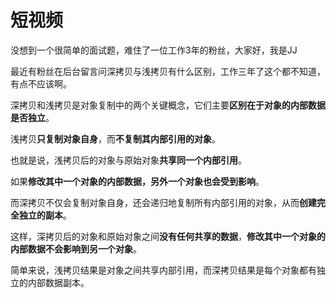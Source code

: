 # 短视频

没想到一个很简单的面试题，难住了一位工作3年的粉丝，大家好，我是JJ



最近有粉丝在后台留言问深拷贝与浅拷贝有什么区别，工作三年了这个都不知道，有点不应该啊。



深拷贝和浅拷贝是对象复制中的两个关键概念，它们主要**区别在于对象的内部数据是否独立**。



浅拷贝**只复制对象自身**，而**不复制其内部引用的对象**。



也就是说，浅拷贝后的对象与原始对象**共享同一个内部引用**。



如果**修改其中一个对象的内部数据，另外一个对象也会受到影响**。



而深拷贝不仅会复制对象自身，还会递归地复制所有内部引用的对象，从而**创建完全独立的副本**。



这样，深拷贝后的对象和原始对象之间**没有任何共享的数据**，**修改其中一个对象的内部数据不会影响到另一个对象**。



简单来说，浅拷贝结果是对象之间共享内部引用，而深拷贝结果是每个对象都有独立的内部数据副本。

